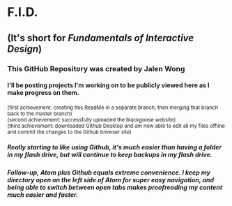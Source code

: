 # F.I.D.<br>
## (It's short for *Fundamentals of Interactive Design*)<br>
### This GitHub Repository was created by **Jalen Wong**<br>
#### I'll be posting projects I'm working on to be publicly viewed here as I make progress on them.<br>
<small> (first achievement: creating this ReadMe in a separate branch, then merging that branch back to the master branch) </small><br>
<small> (second achievement: successfully uploaded the blackgoose website)</small><br>
<small> (third achievement: downloaded Github Desktop and am now able to edit all my files offline and commit the changes to the Github browser site)</small><br>
##### Really starting to like using Github, it's much easier than having a folder in my flash drive, but will continue to keep backups in my flash drive.<br>
##### Follow-up, Atom plus Github equals extreme convenience. I keep my directory open on the left side of Atom for super easy navigation, and being able to switch between open tabs makes proofreading my content much easier and faster.
